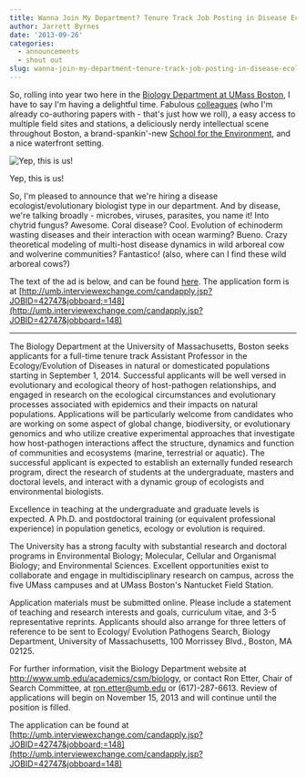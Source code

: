 ```yaml
---
title: Wanna Join My Department? Tenure Track Job Posting in Disease Ecology/Evolution!
author: Jarrett Byrnes
date: '2013-09-26'
categories:
  - announcements
  - shout out
slug: wanna-join-my-department-tenure-track-job-posting-in-disease-ecologyevolution
---
```


So, rolling into year two here in the [Biology Department at UMass Boston](http://www.umb.edu/academics/csm/biology), I have to say I'm having a delightful time.  Fabulous [colleagues](http://www.umb.edu/academics/csm/biology/faculty) (who I'm already co-authoring papers with - that's just how we roll), a easy access to multiple field sites and stations, a deliciously nerdy intellectual scene throughout Boston, a brand-spankin'-new [School for the Environment](http://www.umb.edu/academics/environment), and a nice waterfront setting.

![Yep, this is us!](http://www.imachordata.com/wp-content/uploads/2013/09/umassbostonphoto-1024x682.jpg)

<p class="caption">Yep, this is us!</p>

So, I'm pleased to announce that we're hiring a disease ecologist/evolutionary biologist type in our department. And by disease, we're talking broadly - microbes, viruses, parasites, you name it!  Into chytrid fungus? Awesome. Coral disease? Cool. Evolution of echinoderm wasting diseases and their interaction with ocean warming? Bueno. Crazy theoretical modeling of multi-host disease dynamics in wild arboreal cow and wolverine communities? Fantastico! (also, where can I find these wild arboreal cows?)

The text of the ad is below, and can be found [here](http://www.higheredjobs.com/search/details.cfm?JobCode=175804415&Title=Assistant%20Professor%20in%20Ecology%2FEvolution%20of%20Pathogens). The application form is at [http://umb.interviewexchange.com/candapply.jsp?JOBID=42747&jobboard;=148](http://umb.interviewexchange.com/candapply.jsp?JOBID=42747&jobboard=148)

* * *

The Biology Department at the University of Massachusetts, Boston seeks applicants for a full-time tenure track Assistant Professor in the Ecology/Evolution of Diseases in natural or domesticated populations starting in September 1, 2014. Successful applicants will be well versed in evolutionary and ecological theory of host-pathogen relationships, and engaged in research on the ecological circumstances and evolutionary processes associated with epidemics and their impacts on natural populations. Applications will be particularly welcome from candidates who are working on some aspect of global change, biodiversity, or evolutionary genomics and who utilize creative experimental approaches that investigate how host-pathogen interactions affect the structure, dynamics and function of communities and ecosystems (marine, terrestrial or aquatic). The successful applicant is expected to establish an externally funded research program, direct the research of students at the undergraduate, masters and doctoral levels, and interact with a dynamic group of ecologists and environmental biologists.

Excellence in teaching at the undergraduate and graduate levels is expected. A Ph.D. and postdoctoral training (or equivalent professional experience) in population genetics, ecology or evolution is required.

The University has a strong faculty with substantial research and doctoral programs in Environmental Biology; Molecular, Cellular and Organismal Biology; and Environmental Sciences. Excellent opportunities exist to collaborate and engage in multidisciplinary research on campus, across the five UMass campuses and at UMass Boston's Nantucket Field Station.

Application materials must be submitted online. Please include a statement of teaching and research interests and goals, curriculum vitae, and 3-5 representative reprints. Applicants should also arrange for three letters of reference to be sent to Ecology/ Evolution Pathogens Search, Biology Department, University of Massachusetts, 100 Morrissey Blvd., Boston, MA 02125.

For further information, visit the Biology Department website at <http://www.umb.edu/academics/csm/biology>, or contact Ron Etter, Chair of Search Committee, at [ron.etter@umb.edu](mailto:ron.etter@umb.edu) or (617)-287-6613. Review of applications will begin on November 15, 2013 and will continue until the position is filled.

The application can be found at [http://umb.interviewexchange.com/candapply.jsp?JOBID=42747&jobboard;=148](http://umb.interviewexchange.com/candapply.jsp?JOBID=42747&jobboard=148)

